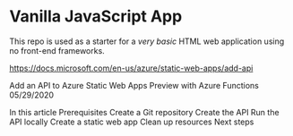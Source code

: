 # Vanilla JavaScript App

This repo is used as a starter for a _very basic_ HTML web application using no front-end frameworks.

https://docs.microsoft.com/en-us/azure/static-web-apps/add-api

Add an API to Azure Static Web Apps Preview with Azure Functions
05/29/2020

In this article
Prerequisites
Create a Git repository
Create the API
Run the API locally
Create a static web app
Clean up resources
Next steps